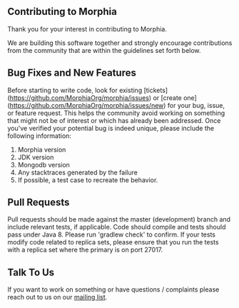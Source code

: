 ## Contributing to Morphia

Thank you for your interest in contributing to Morphia.

We are building this software together and strongly encourage contributions
from the community that are within the guidelines set forth below.

Bug Fixes and New Features
--------------------------

Before starting to write code, look for existing [tickets]
(https://github.com/MorphiaOrg/morphia/issues) or [create one]
(https://github.com/MorphiaOrg/morphia/issues/new) 
for your bug, issue, or feature request. This helps the community
avoid working on something that might not be of interest or which
has already been addressed.  Once you've verified your potential bug
is indeed unique, please include the following information:

  1. Morphia version
  1. JDK version
  1. Mongodb version
  1. Any stacktraces generated by the failure
  1. If possible, a test case to recreate the behavior.

Pull Requests
-------------

Pull requests should be made against the master (development)
branch and include relevant tests, if applicable. Code should compile
and tests should pass under Java 8.  Please run 'gradlew check' to confirm.  If 
your tests modify code related to replica sets, please ensure 
that you run the tests with a replica set where the primary is on port 27017.

Talk To Us
----------

If you want to work on something or have questions / complaints please reach
out to us on our [mailing list](https://groups.google.com/forum/#!forum/morphia).
